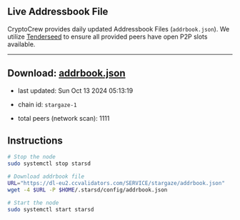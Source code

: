 ## Live Addressbook File

CryptoCrew provides daily updated Addressbook Files (`addrbook.json`). We utilize [Tenderseed](https://github.com/binaryholdings/tenderseed) to ensure all provided peers have open P2P slots available.

---
**Download: [addrbook.json](https://dl-eu2.ccvalidators.com/SERVICE/stargaze/addrbook.json)**
---

- last updated: Sun Oct 13 2024 05:13:19
- chain id: `stargaze-1`

- total peers (network scan): 1111

## Instructions
```sh
# Stop the node
sudo systemctl stop starsd

# Download addrbook file
URL="https://dl-eu2.ccvalidators.com/SERVICE/stargaze/addrbook.json"
wget -4 $URL -P $HOME/.starsd/config/addrbook.json

# Start the node
sudo systemctl start starsd
```
